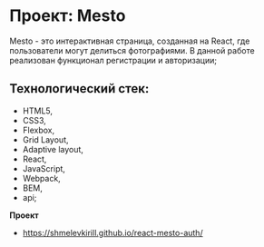 # Проект: Mesto

Mesto - это интерактивная страница, созданная на React, где пользователи могут делиться фотографиями. В данной работе реализован функционал регистрации и авторизации;

## Технологический стек:
* HTML5, 
* CSS3, 
* Flexbox, 
* Grid Layout,
* Adaptive layout,
* React,
* JavaScript, 
* Webpack, 
* BEM,
* api;

**Проект**

* https://shmelevkirill.github.io/react-mesto-auth/
